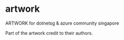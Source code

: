 # artwork
ARTWORK for dotnetsg &amp; azure community singapore

Part of the artwork credit to their authors.
